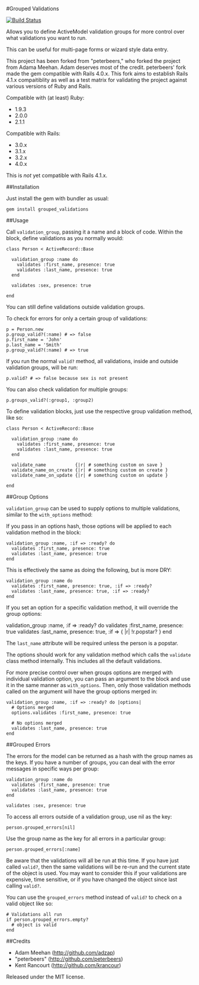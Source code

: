 #Grouped Validations

[![Build Status](https://travis-ci.org/krancour/grouped_validations.svg?branch=development)](https://travis-ci.org/krancour/grouped_validations)

Allows you to define ActiveModel validation groups for more control over what validations you want to run.

This can be useful for multi-page forms or wizard style data entry.

This project has been forked from "peterbeers," who forked the project from Adama Meehan.  Adam deserves most of the credit.  peterbeers' fork made the gem compatible with Rails 4.0.x.  This fork aims to establish Rails 4.1.x compaitiblity as well as a test matrix for validating the project against various versions of Ruby and Rails.

Compatible with (at least) Ruby:

* 1.9.3
* 2.0.0
* 2.1.1

Compatible with Rails:

* 3.0.x
* 3.1.x
* 3.2.x
* 4.0.x

This is _not_ yet compatible with Rails 4.1.x.

##Installation

Just install the gem with bundler as usual:

    gem install grouped_validations        

##Usage

Call `validation_group`, passing it a name and a block of code.  Within the block, define validations as you normally would:

    class Person < ActiveRecord::Base

      validation_group :name do
        validates :first_name, presence: true
        validates :last_name, presence: true
      end

      validates :sex, presence: true

    end

You can still define validations outside validation groups.

To check for errors for only a certain group of validations:

    p = Person.new
    p.group_valid?(:name) # => false
    p.first_name = 'John'
    p.last_name = 'Smith'
    p.group_valid?(:name) # => true

If you run the normal `valid?` method, all validations, inside and outside validation groups, will be run:

    p.valid? # => false because sex is not present

You can also check validation for multiple groups:

    p.groups_valid?(:group1, :group2)

To define validation blocks, just use the respective group validation method, like so:

    class Person < ActiveRecord::Base
  
      validation_group :name do
        validates :first_name, presence: true
        validates :last_name, presence: true
      end

      validate_name           {|r| # something custom on save }
      validate_name_on_create {|r| # something custom on create }
      validate_name_on_update {|r| # something custom on update }
  
    end

##Group Options

`validation_group` can be used to supply options to multiple validations, similar to the `with_options` method:

If you pass in an options hash, those options will be applied to each validation method in the block:

    validation_group :name, :if => :ready? do
      validates :first_name, presence: true
      validates :last_name, presence: true
    end

This is effectively the same as doing the following, but is more DRY:

    validation_group :name do
      validates :first_name, presence: true, :if => :ready?
      validates :last_name, presence: true, :if => :ready?
    end

If you set an option for a specific validation method, it will override the group options:

  validation_group :name, :if => :ready? do
    validates :first_name, presence: true
    validates :last_name, presence: true, :if => { |r| !r.popstar? }
  end

The `last_name` attribute will be required unless the person is a popstar.

The options should work for any validation method which calls the `validate` class method internally. This includes all the default validations.

For more precise control over when groups options are merged with individual validation option, you can pass an argument to the block and use it in the same manner as `with_options`.  Then, only those validation methods called on the argument will have the group options merged in:

    validation_group :name, :if => :ready? do |options|
      # Options merged
      options.validates :first_name, presence: true

      # No options merged
      validates :last_name, presence: true
    end

##Grouped Errors

The errors for the model can be returned as a hash with the group names as the keys. If you have a number of groups, you can deal with the error messages in specific ways per group:

    validation_group :name do
      validates :first_name, presence: true
      validates :last_name, presence: true
    end

    validates :sex, presence: true

To access all errors outside of a validation group, use nil as the key:

    person.grouped_errors[nil]

Use the group name as the key for all errors in a particular group:

    person.grouped_errors[:name]

Be aware that the validations will all be run at this time. If you have just called `valid?`, then the same validations will be re-run and the current state of the object is used. You may want to consider this if your validations are expensive, time sensitive, or if you have changed the object since last calling `valid?`.

You can use the `grouped_errors` method instead of `valid?` to check on a valid object like so:

    # Validations all run
    if person.grouped_errors.empty?
      # object is valid
    end

##Credits

* Adam Meehan (http://github.com/adzap)
* "peterbeers" (http://github.com/peterbeers)
* Kent Rancourt (http://github.com/krancour)

Released under the MIT license.